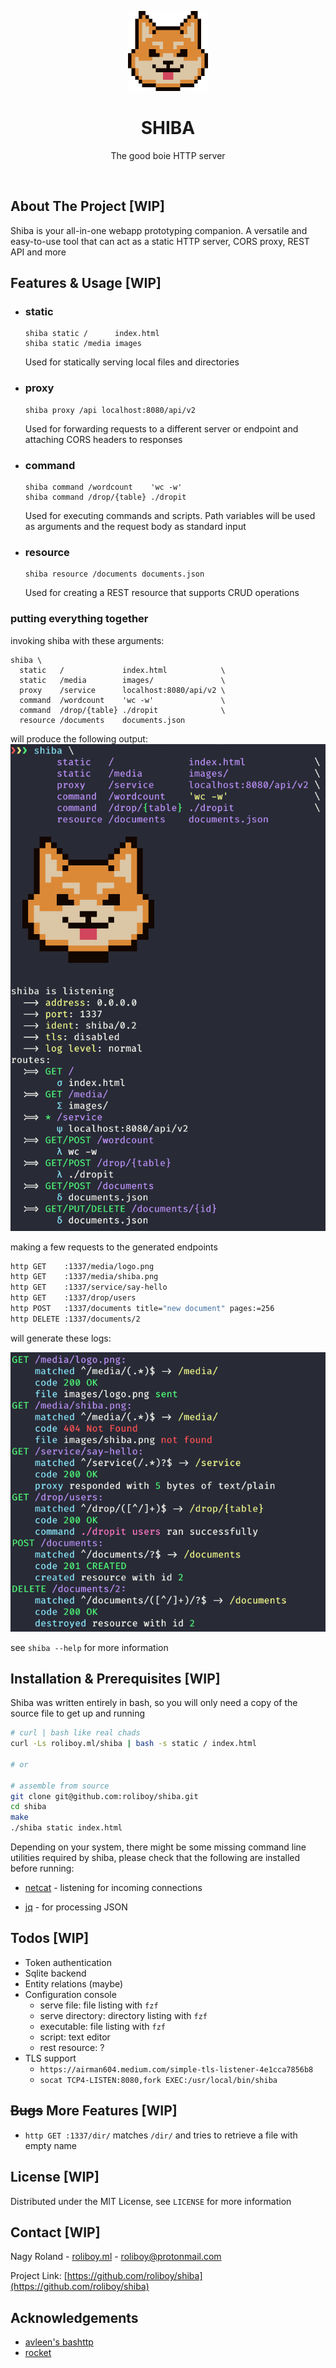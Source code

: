 <p align="center">
  <a href="https://github.com/roliboy/shiba">
    <img src="images/logo.png" alt="logo" width="128" height="128">
  </a>
  <h1 align="center">SHIBA</h1>
  <p align="center">
    The good boie HTTP server
  </p>
</p>

<br />


## About The Project [WIP]

Shiba is your all-in-one webapp prototyping companion. A versatile and easy-to-use tool that can act as a static HTTP server, CORS proxy, REST API and more

<!-- TL;DR of how it compares to other frameworks? -->
<!-- shiba is intended to be used exclusively in the prototyping phase -->
<!-- fail fast and fail safe mentality? -->
<!-- developing a rest api backend in <insert language> for days vs spinning up some shiba resources in seconds; even if the project is doomed to fail you didn't spend time on implementing something that can be closely aproximated -->


## Features & Usage [WIP]

<!-- TODO: more relevant example / full app -->

- ### static
  ```plaintext
  shiba static /      index.html
  shiba static /media images
  ```
  Used for statically serving local files and directories
  
- ### proxy
  ```plaintext
  shiba proxy /api localhost:8080/api/v2
  ```
  Used for forwarding requests to a different server or endpoint and attaching CORS headers to responses

- ### command
  ```plaintext
  shiba command /wordcount    'wc -w'
  shiba command /drop/{table} ./dropit
  ```
  Used for executing commands and scripts. Path variables will be used as arguments and the request body as standard input

- ### resource
  ```plaintext
  shiba resource /documents documents.json
  ```
  Used for creating a REST resource that supports CRUD operations

### putting everything together
invoking shiba with these arguments:
```plaintext
shiba \
  static   /             index.html            \
  static   /media        images/               \
  proxy    /service      localhost:8080/api/v2 \
  command  /wordcount    'wc -w'               \
  command  /drop/{table} ./dropit              \
  resource /documents    documents.json 
```
will produce the following output:
![startup](images/startup.png)

<!-- - `σ` (sigma): static file
- `Σ` (uppercase sigma): static directory
- `ψ` (psi): proxy
- `λ` (lambda): command
- `δ` (delta): resource -->

making a few requests to the generated endpoints

```bash
http GET    :1337/media/logo.png
http GET    :1337/media/shiba.png
http GET    :1337/service/say-hello
http GET    :1337/drop/users
http POST   :1337/documents title="new document" pages:=256
http DELETE :1337/documents/2
```

will generate these logs:

![logs](images/logs.png)

see `shiba --help` for more information


## Installation & Prerequisites [WIP]

Shiba was written entirely in bash, so you will only need a copy of the source file to get up and running

```bash
# curl | bash like real chads
curl -Ls roliboy.ml/shiba | bash -s static / index.html

# or

# assemble from source
git clone git@github.com:roliboy/shiba.git
cd shiba
make
./shiba static index.html
```

Depending on your system, there might be some missing command line utilities required by shiba, please check that the following are installed before running:
- [netcat](http://netcat.sourceforge.net) - listening for incoming connections
<!-- - [socat](http://www.dest-unreach.org/socat) -->
- [jq](https://stedolan.github.io/jq) - for processing JSON


## Todos [WIP]

- Token authentication
- Sqlite backend
- Entity relations (maybe)
- Configuration console
  - serve file: file listing with `fzf`
  - serve directory: directory listing with `fzf`
  - executable: file listing with `fzf`
  - script: text editor
  - rest resource: ?
- TLS support
  - `https://airman604.medium.com/simple-tls-listener-4e1cca7856b8`
  - `socat TCP4-LISTEN:8080,fork EXEC:/usr/local/bin/shiba`


## ~~Bugs~~ More Features [WIP]

- `http GET :1337/dir/` matches `/dir/` and tries to retrieve a file with empty name


## License [WIP]

Distributed under the MIT License, see `LICENSE` for more information


## Contact [WIP]

Nagy Roland - [roliboy.ml](https://roliboy.ml) - roliboy@protonmail.com

Project Link: [https://github.com/roliboy/shiba](https://github.com/roliboy/shiba)


## Acknowledgements
* [avleen's bashttp](https://github.com/avleen/bashttp)
* [rocket](https://rocket.rs)
